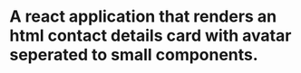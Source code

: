 # A react application that renders an html contact details card with avatar seperated to small components.

